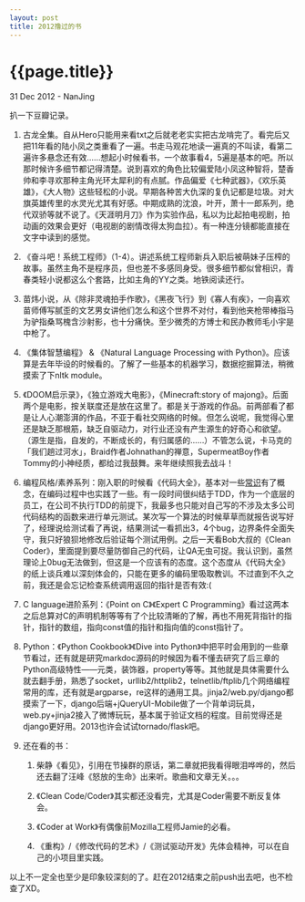 ```yaml
---
layout: post
title: 2012撸过的书 
---
```


{{page.title}}
==============

<p class="meta">31 Dec 2012 - NanJing</p>

扒一下豆瓣记录。

1.	古龙全集。自从Hero只能用来看txt之后就老老实实把古龙啃完了。看完后又把11年看的陆小凤之类重看了一遍。书走马观花地读一遍真的不叫读，看第二遍许多悬念还有效……想起小时候看书，一个故事看4，5遍是基本的吧。所以那时候许多细节都记得清楚。说到喜欢的角色比较偏爱陆小凤这种智将，楚香帅和李寻欢那种主角光环太犀利的有点腻。作品偏爱《七种武器》，《欢乐英雄》，《大人物》这些轻松的小说。早期各种苦大仇深的复仇记都是垃圾。对大旗英雄传里的水灵光尤其有好感。中期成熟的沈浪，叶开，萧十一郎系列，绝代双骄等就不说了。《天涯明月刀》作为实验作品，私以为比起拍电视剧，拍动画的效果会更好（电视剧的剧情改得太狗血拉）。有一种连分镜都能直接在文字中读到的感觉。

2.	《奋斗吧！系统工程师》（1-4）。讲述系统工程师新兵入职后被萌妹子压榨的故事。虽然主角不是程序员，但也差不多感同身受。很多细节都似曾相识，青春类轻小说都这么个套路，比如主角的YY之类。地铁阅读还行。

3.	苗炜小说，从《除非灵魂拍手作歌》，《黑夜飞行》到《寡人有疾》，一向喜欢苗师傅写腻歪的文艺男女讲他们怎么和这个世界不对付，看到他夹枪带棒指马为驴指桑骂槐含沙射影，也十分痛快。至少微秃的方博士和民办教师毛小宇是中枪了。

4.	《集体智慧编程》 & 《Natural Language Processing with Python》。应该算是去年毕设的时候看的。了解了一些基本的机器学习，数据挖掘算法，稍微摸索了下nltk module。

5.	《DOOM启示录》，《独立游戏大电影》，《Minecraft:story of majong》。后面两个是电影，按关联度还是放在这里了。都是关于游戏的作品。前两部看了都是让人心潮澎湃的作品，不亚于看社交网络的时候。但怎么说呢，我觉得心里还是缺乏那根筋，缺乏自驱动力，对行业还没有产生源生的好奇心和欲望。（源生是指，自发的，不断成长的，有归属感的……）不管怎么说，卡马克的「我们趟过河水」，Braid作者Johnathan的禅意，SupermeatBoy作者Tommy的小神经质，都给过我鼓舞。来年继续照我去战斗！

6.	编程风格/素养系列：刚入职的时候看《代码大全》，基本对一些[常识](http://www.luanxiang.org/blog/archives/1374.html)有了概念，在编码过程中也实践了一些。有一段时间很纠结于TDD，作为一个底层的员工，在公司不执行TDD的前提下，我最多也只能对自己写的不涉及太多公司代码结构的函数来进行单元测试。某次写一个算法的时候草草而就报告说写好了，经理说给测试看了再说，结果测试一看抓出3，4个bug，边界条件全面失守，我只好狼狈地修改后验证每个测试用例。之后一天看Bob大叔的《Clean Coder》，里面提到要尽量防御自己的代码，让QA无虫可捉。我认识到，虽然理论上0bug无法做到，但这是一个应该有的态度。这个态度从《代码大全》的纸上谈兵难以深刻体会的，只能在更多的编码里吸取教训。不过直到不久之前，我还是会忘记检查系统调用返回的指针是否有效:(

7.	C language进阶系列：《Point on C》《Expert C Programming》看过这两本之后总算对C的声明机制等等有了个比较清晰的了解，再也不用死背指针的指针，指针的数组，指向const值的指针和指向值的const指针了。

8.	Python：《Python Cookbook》《Dive into Python》中把平时会用到的一些章节看过，还有就是研究markdoc源码的时候因为看不懂去研究了后三章的Python高级特性——元类，装饰器，property等等。其他就是具体需要什么就去翻手册，熟悉了socket，urllib2/httplib2，telnetlib/ftplib几个网络编程常用的库，还有就是argparse，re这样的通用工具。jinja2/web.py/django都摸索了一下，django后端+jQueryUI-Mobile做了一个背单词玩具，web.py+jinja2接入了微博玩玩，基本属于验证文档的程度。目前觉得还是django更好用。2013也许会试试tornado/flask吧。

9.	还在看的书：
	1.	柴静《看见》，引用在节操群的原话，第二章就把我看得眼泪哗哗的，然后还去翻了汪峰《怒放的生命》出来听。歌曲和文章无关。。。

	2.	《Clean Code/Coder》其实都还没看完，尤其是Coder需要不断反复体会。

	3.	《Coder at Work》有偶像前Mozilla工程师Jamie的必看。

	4.	《重构》/《修改代码的艺术》/《测试驱动开发》先体会精神，可以在自己的小项目里实践。

以上不一定全也至少是印象较深刻的了。赶在2012结束之前push出去吧，也不检查了XD。